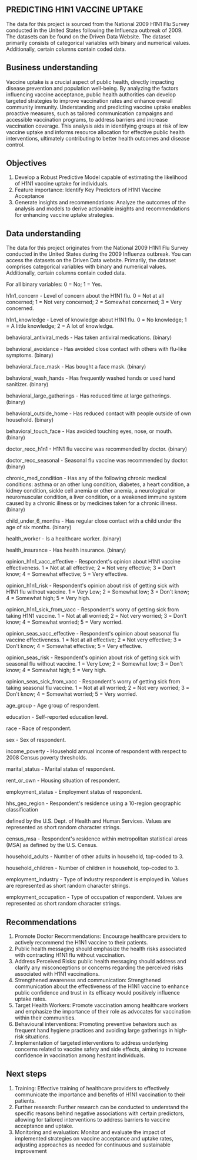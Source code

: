 ## PREDICTING H1N1 VACCINE UPTAKE

The data for this project is sourced from the National 2009 H1N1 Flu Survey 
conducted in the United States following the Influenza outbreak of 2009. The 
datasets can be found on the Driven Data Website.
The dataset primarily consists of categorical variables with binary and numerical 
values. Additionally, certain columns contain coded data.

## Business understanding
Vaccine uptake is a crucial aspect of public health, directly impacting disease 
prevention and population well-being. By analyzing the factors influencing vaccine 
acceptance, public health authorities can develop targeted strategies to improve 
vaccination rates and enhance overall community immunity. Understanding and 
predicting vaccine uptake enables proactive measures, such as tailored 
communication campaigns and accessible vaccination programs, to address barriers 
and increase vaccination coverage. This analysis aids in identifying groups at risk
of low vaccine uptake and informs resource allocation for effective public health 
interventions, ultimately contributing to better health outcomes and disease 
control.

## Objectives
1. Develop a Robust Predictive Model capable of estimating the likelihood of H1N1 
vaccine uptake for individuals.
2. Feature importance: Identify Key Predictors of H1N1 Vaccine Acceptance
3. Generate insights and recommendations: Analyze the outcomes of the analysis and 
models to derive actionable insights and recommendations for enhancing vaccine 
uptake strategies.

## Data understanding
The data for this project originates from the National 2009 H1N1 Flu Survey 
conducted in the United States during the 2009 Influenza outbreak. 
You can access the datasets on the Driven Data website. Primarily, the dataset comprises 
categorical variables with binary and numerical values. Additionally, certain 
columns contain coded data.

For all binary variables: 0 = No; 1 = Yes.

h1n1_concern - Level of concern about the H1N1 flu.
0 = Not at all concerned; 1 = Not very concerned; 2 = Somewhat concerned; 3 = Very 
concerned.

h1n1_knowledge - Level of knowledge about H1N1 flu.
0 = No knowledge; 1 = A little knowledge; 2 = A lot of knowledge.

behavioral_antiviral_meds - Has taken antiviral medications. (binary)

behavioral_avoidance - Has avoided close contact with others with flu-like 
symptoms. (binary)

behavioral_face_mask - Has bought a face mask. (binary)

behavioral_wash_hands - Has frequently washed hands or used hand sanitizer. 
(binary)

behavioral_large_gatherings - Has reduced time at large gatherings. (binary)

behavioral_outside_home - Has reduced contact with people outside of own household.
(binary)

behavioral_touch_face - Has avoided touching eyes, nose, or mouth. (binary)

doctor_recc_h1n1 - H1N1 flu vaccine was recommended by doctor. (binary)

doctor_recc_seasonal - Seasonal flu vaccine was recommended by doctor. (binary)

chronic_med_condition - Has any of the following chronic medical conditions: asthma
or an other lung condition, diabetes, a heart condition, a kidney condition, sickle
cell anemia or other anemia, a neurological or neuromuscular condition, a liver 
condition, or a weakened immune system caused by a chronic illness or by medicines 
taken for a chronic illness. (binary)

child_under_6_months - Has regular close contact with a child under the age of six 
months. (binary)

health_worker - Is a healthcare worker. (binary)

health_insurance - Has health insurance. (binary)

opinion_h1n1_vacc_effective - Respondent's opinion about H1N1 vaccine 
effectiveness.
1 = Not at all effective; 2 = Not very effective; 3 = Don't know; 4 = Somewhat 
effective; 5 = Very effective.

opinion_h1n1_risk - Respondent's opinion about risk of getting sick with H1N1 flu 
without vaccine.
1 = Very Low; 2 = Somewhat low; 3 = Don't know; 4 = Somewhat high; 5 = Very high.

opinion_h1n1_sick_from_vacc - Respondent's worry of getting sick from taking H1N1 
vaccine.
1 = Not at all worried; 2 = Not very worried; 3 = Don't know; 4 = Somewhat worried;
5 = Very worried.

opinion_seas_vacc_effective - Respondent's opinion about seasonal flu vaccine 
effectiveness.
1 = Not at all effective; 2 = Not very effective; 3 = Don't know; 4 = Somewhat 
effective; 5 = Very effective.

opinion_seas_risk - Respondent's opinion about risk of getting sick with seasonal 
flu without vaccine.
1 = Very Low; 2 = Somewhat low; 3 = Don't know; 4 = Somewhat high; 5 = Very high.

opinion_seas_sick_from_vacc - Respondent's worry of getting sick from taking 
seasonal flu vaccine.
1 = Not at all worried; 2 = Not very worried; 3 = Don't know; 4 = Somewhat worried;
5 = Very worried.

age_group - Age group of respondent.

education - Self-reported education level.

race - Race of respondent.

sex - Sex of respondent.

income_poverty - Household annual income of respondent with respect to 2008 Census 
poverty thresholds.

marital_status - Marital status of respondent.

rent_or_own - Housing situation of respondent.

employment_status - Employment status of respondent.

hhs_geo_region - Respondent's residence using a 10-region geographic classification

defined by the U.S. Dept. of Health and Human Services. Values are represented as 
short random character strings.

census_msa - Respondent's residence within metropolitan statistical areas (MSA) as 
defined by the U.S. Census.

household_adults - Number of other adults in household, top-coded to 3.

household_children - Number of children in household, top-coded to 3.

employment_industry - Type of industry respondent is employed in. Values are 
represented as short random character strings.

employment_occupation - Type of occupation of respondent. Values are represented as
short random character strings.

## Recommendations
1. Promote Doctor Recommendations: Encourage healthcare providers to actively 
recommend the H1N1 vaccine to their patients.
2. Public health messaging should emphasize the health risks associated with 
contracting H1N1 flu without vaccination.
3. Address Perceived Risks: public health messaging should address and clarify any 
misconceptions or concerns regarding the perceived risks associated with H1N1 
vaccinations.
4. Strengthened awareness and communication: Strengthened communication about the 
effectiveness of the H1N1 vaccine to enhance public confidence and trust in its 
efficacy would positively influence uptake rates.
5. Target Health Workers: Promote vaccination among healthcare workers and 
emphasize the importance of their role as advocates for vaccination within their 
communities.
6. Behavioural interventions: Promoting preventive behaviors such as frequent hand 
hygiene practices and avoiding large gatherings in high-risk situations.
7. Implementation of targeted interventions to address underlying concerns related 
to vaccine safety and side effects, aiming to increase confidence in vaccination 
among hesitant individuals.

## Next steps
1. Training: Effective training of healthcare providers to effectively communicate 
the importance and benefits of H1N1 vaccination to their patients.
2. Further research: Further research can be conducted to understand the specific 
reasons behind negative associations with certain predictors, allowing for tailored
interventions to address barriers to vaccine acceptance and uptake.
3. Monitoring and evaluation: Monitor and evaluate the impact of implemented 
strategies on vaccine acceptance and uptake rates, adjusting approaches as needed 
for continuous and sustainable improvement
